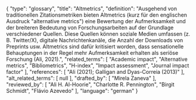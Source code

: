 {
    "type": "glossary",
    "title": "Altmetrics",
    "definition": "Ausgehend von traditionellen Zitationsmetriken bieten Altmetrics (kurz für den englischen Ausdruck \"alternative metrics\") eine Bewertung der Aufmerksamkeit und der breiteren Bedeutung von Forschungsarbeiten auf der Grundlage verschiedener Quellen. Diese Quellen können soziale Medien umfassen (z. B. Twitter/X), digitale Nachrichtenkanäle, die Anzahl der Downloads von Preprints usw. Altmetrics sind dafür kritisiert worden, dass sensationelle Behauptungen in der Regel mehr Aufmerksamkeit erhalten als seriöse Forschung (Ali, 2021).",
    "related_terms": [
        "Academic impact",
        "Alternative metrics",
        "Bibliometrics",
        "H-index",
        "Impact assessment",
        "Journal impact factor"
    ],
    "references": [
        "Ali (2021); Galligan and Dyas-Correia (2013)"
    ],
    "alt_related_terms": [
        null
    ],
    "drafted_by": [
        "Mirela Zaneva"
    ],
    "reviewed_by": [
        "Ali H. Al-Hoorie",
        "Charlotte R. Pennington",
        "Birgit Schmidt",
        "Flávio Azevedo"
    ],
    "language": "german"
}
